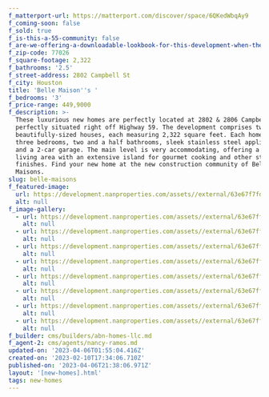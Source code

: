 ```yaml
---
f_matterport-url: https://matterport.com/discover/space/6QKedWbqAy9
f_coming-soon: false
f_sold: true
f_is-this-a-55-community: false
f_are-we-offering-a-downloadable-lookbook-for-this-development-when-they-submit-their-contact-info: false
f_zip-code: 77026
f_square-footage: 2,322
f_bathrooms: '2.5'
f_street-address: 2802 Campbell St
f_city: Houston
title: 'Belle Maison''s '
f_bedrooms: '3'
f_price-range: 449,9000
f_description: >-
  These luxurious new homes are perfectly located at 2802 & 2806 Campbell St,
  perfectly situated right off Highway 59. The development comprises two
  beautifully-sized houses, each measuring 2,322 square feet. Each home boasts
  three bedrooms, two and a half bathrooms, sleek stainless steel appliances,
  and a 2-car garage. The main level is very accommodating, offering a chic open
  living area with an extensive island for gourmet cooking and other stylish
  finishes. Find your new home at the new construction community of Belle
  Maisons. 
slug: belle-maisons
f_featured-image:
  url: https://development.nanproperties.com/assets//external/63e67f7fd6b5f8976f5f937c_front20view20campbell201201.jpg
  alt: null
f_image-gallery:
  - url: https://development.nanproperties.com/assets//external/63e67ff531661a6c31dc09ce_jensen20280220img2003_1_1.jpg
    alt: null
  - url: https://development.nanproperties.com/assets//external/63e67ff5a095c384dbdc315f_jensen20280220img2006_1_1.jpg
    alt: null
  - url: https://development.nanproperties.com/assets//external/63e67ff59c17a60f1b01a144_jensen20280220img2007_1_1.jpg
    alt: null
  - url: https://development.nanproperties.com/assets//external/63e67ff5aeba7475dffa879d_jensen20280220img2013_1_1.jpg
    alt: null
  - url: https://development.nanproperties.com/assets//external/63e67ff55a17ce0cc0a66e54_jensen20280220img2014_1_1.jpg
    alt: null
  - url: https://development.nanproperties.com/assets//external/63e67ff55a17ce4daea66dfc_jensen20280220img2015_1_1.jpg
    alt: null
  - url: https://development.nanproperties.com/assets//external/63e67ff5aeba748b2afa879c_jensen20280220img2018_1_1.jpg
    alt: null
  - url: https://development.nanproperties.com/assets//external/63e67ff52142d89aa817f66e_jensen20280220img2019_1_1.jpg
    alt: null
f_builder: cms/builders/abn-homes-llc.md
f_agent-2: cms/agents/nancy-ramos.md
updated-on: '2023-04-06T01:55:04.416Z'
created-on: '2023-02-10T17:34:06.710Z'
published-on: '2023-04-06T21:38:06.971Z'
layout: '[new-homes].html'
tags: new-homes
---
```



